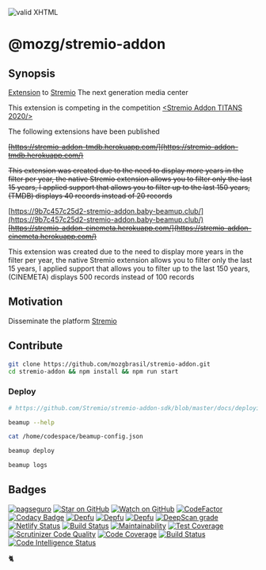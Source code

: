 [checkmark]: https://raw.githubusercontent.com/mozgbrasil/mozgbrasil.github.io/master/assets/images/logos/logo_32_32.png "MOZG"

![valid XHTML][checkmark]

[url-stremio]: https://www.stremio.com/

# @mozg/stremio-addon

## Synopsis

[Extension](https://stremio-dhins.herokuapp.com/) to [Stremio][url-stremio] The next generation media center

This extension is competing in the competition [<Stremio Addon TITANS 2020/>](https://www.stremio.com/competition)

The following extensions have been published

~~[https://stremio-addon-tmdb.herokuapp.com/](https://stremio-addon-tmdb.herokuapp.com/)~~

~~This extension was created due to the need to display more years in the filter per year, the native Stremio extension allows you to filter only the last 15 years, I applied support that allows you to filter up to the last 150 years, (TMDB) displays 40 records instead of 20 records~~

[https://9b7c457c25d2-stremio-addon.baby-beamup.club/](https://9b7c457c25d2-stremio-addon.baby-beamup.club/)
~~[https://stremio-addon-cinemeta.herokuapp.com/](https://stremio-addon-cinemeta.herokuapp.com/)~~

This extension was created due to the need to display more years in the filter per year, the native Stremio extension allows you to filter only the last 15 years, I applied support that allows you to filter up to the last 150 years, (CINEMETA) displays 500 records instead of 100 records

## Motivation

Disseminate the platform [Stremio](https://www.stremio.com/)

## Contribute

```bash
git clone https://github.com/mozgbrasil/stremio-addon.git
cd stremio-addon && npm install && npm run start
```

### Deploy

```bash
# https://github.com/Stremio/stremio-addon-sdk/blob/master/docs/deploying/beamup.md

beamup --help

cat /home/codespace/beamup-config.json

beamup deploy

beamup logs


```

## Badges

[![pagseguro](https://stc.pagseguro.uol.com.br/public/img/botoes/doacoes/164x37-doar-assina.gif)](https://pagseguro.uol.com.br/checkout/v2/donation.html?currency=BRL&receiverEmail=mozgbrasil@gmail.com) [![Star on GitHub](https://img.shields.io/github/stars/mozgbrasil/stremio-addon.svg?style=social)](https://github.com/mozgbrasil/stremio-addon/stargazers) [![Watch on GitHub](https://img.shields.io/github/watchers/mozgbrasil/stremio-addon.svg?style=social)](https://github.com/mozgbrasil/stremio-addon/watchers) [![CodeFactor](https://www.codefactor.io/repository/github/mozgbrasil/stremio-addon/badge)](https://www.codefactor.io/repository/github/mozgbrasil/stremio-addon) [![Codacy Badge](https://app.codacy.com/project/badge/Grade/5b413c7862034648bfd654dfaae02755)](https://www.codacy.com/gh/mozgbrasil/stremio-addon/dashboard?utm_source=github.com&utm_medium=referral&utm_content=mozgbrasil/stremio-addon&utm_campaign=Badge_Grade) [![Depfu](https://badges.depfu.com/badges/70538626cdc754f41b36f955135473c5/status.svg)](https://depfu.com) [![Depfu](https://badges.depfu.com/badges/70538626cdc754f41b36f955135473c5/overview.svg)](https://depfu.com/github/mozgbrasil/stremio-addon?project_id=22379) [![Depfu](https://badges.depfu.com/badges/70538626cdc754f41b36f955135473c5/count.svg)](https://depfu.com/github/mozgbrasil/stremio-addon?project_id=22379) [![DeepScan grade](https://deepscan.io/api/teams/12901/projects/15940/branches/327634/badge/grade.svg)](https://deepscan.io/dashboard#view=project&tid=12901&pid=15940&bid=327634) [![Netlify Status](https://api.netlify.com/api/v1/badges/0bd49fcf-acc1-4a6d-a89c-ebf8579b7279/deploy-status)](https://app.netlify.com/sites/jovial-beaver-92b80e/deploys) [![Build Status](https://travis-ci.com/mozgbrasil/stremio-addon.svg?branch=main)](https://travis-ci.com/mozgbrasil/stremio-addon) [![Maintainability](https://api.codeclimate.com/v1/badges/1594868d47c8c2d2cb1d/maintainability)](https://codeclimate.com/github/mozgbrasil/stremio-addon/maintainability) [![Test Coverage](https://api.codeclimate.com/v1/badges/1594868d47c8c2d2cb1d/test_coverage)](https://codeclimate.com/github/mozgbrasil/stremio-addon/test_coverage) [![Scrutinizer Code Quality](https://scrutinizer-ci.com/g/mozgbrasil/stremio-addon/badges/quality-score.png?b=main)](https://scrutinizer-ci.com/g/mozgbrasil/stremio-addon/?branch=main) [![Code Coverage](https://scrutinizer-ci.com/g/mozgbrasil/stremio-addon/badges/coverage.png?b=main)](https://scrutinizer-ci.com/g/mozgbrasil/stremio-addon/?branch=main) [![Build Status](https://scrutinizer-ci.com/g/mozgbrasil/stremio-addon/badges/build.png?b=main)](https://scrutinizer-ci.com/g/mozgbrasil/stremio-addon/build-status/main) [![Code Intelligence Status](https://scrutinizer-ci.com/g/mozgbrasil/stremio-addon/badges/code-intelligence.svg?b=main)](https://scrutinizer-ci.com/code-intelligence)

:cat2:
